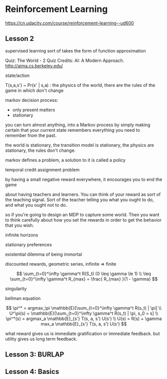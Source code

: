 Reinforcement Learning
====

https://cn.udacity.com/course/reinforcement-learning--ud600

Lesson 2
----

supervised learning sort of takes the form of function approximation

Quiz: The World - 2
Quiz Credits: AI: A Modern Approach.
http://aima.cs.berkeley.edu/

state/action

T(s,a,s') ~ Pr(s' | s,a) : the physics of the world, there are the rules of the game in which don't change

markov decision process: 
- only present matters
- stationary

you can turn almost anything, into a Markov process by simply making certain that your current state remembers everything you need to remember from the past.

the world is stationary, the transition model is stationary, the physics are stationary, the rules don't change.

markov defines a problem, a solution to it is called a policy

temporal credit assignment problem

by having a small negative reward everywhere, it encourages you to end the game

about having teachers and learners. You can think of your reward as sort of the teaching signal. Sort of the teacher telling you what you ought to do, and what you ought not to do.

so if you're going to design an MDP to capture some world. Then you want to think carefully about how you set the rewards in order to get the behavior that you wish.

infinite horizons

stationary preferences

existential dilemma of being immortal

discounted rewards, geometric series, infinite => finite

$$
\sum_{t=0}^\infty \gamma^t R(S_t)     (0 \leq \gamma \le 1) \\
\leq \sum_{t=0}^\infty \gamma^t R_{max} = \frac{ R_{max} }{1 - \gamma}
$$

singularity

bellman equation

$$
\pi^*  = argmax_\pi \mathbb{E}[\sum_{t=0}^\infty \gamma^t R(s_t) | \pi] \\
U^\pi(s) = \mathbb{E}[\sum_{t=0}^\infty \gamma^t R(s_t) | \pi, s_0 = s] \\
\pi^*(s) = argmax_a \mathbb{E}_{s'} T(s, a, s') U(s') \\
U(s) = R(s) + \gamma max_a \mathbb{E}_{s'} T(s, a, s') U(s')
$$

what reward gives us is immediate gratification or immediate feedback. but utility gives us long term feedback.

Lesson 3: BURLAP
----

Lesson 4: Basics
----


